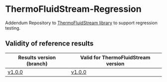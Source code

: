 # ThermoFluidStream-Regression
Addendum Repository to [ThermoFluidStream library](https://github.com/DLR-SR/ThermofluidStream) to support regression testing.

## Validity of reference results

| Results version (branch) | Valid for ThermoFluidStream version |
|---|---|
| [v1.0.0](https://github.com/DLR-SR/PlanarMechanics_ReferenceResults/tree/v1.5.0) | [v1.0.0](https://github.com/DLR-SR/ThermofluidStream/releases/tag/v1.0.0)|

